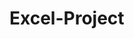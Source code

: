 # Excel-Project
<html lang="en">
<head>
    <meta charset="UTF-8">
    <meta name="viewport" content="width=device-width, initial-scale=1.0">
    <title>Excel Project - Coming Soon</title>
    <style>
        @import url('https://fonts.googleapis.com/css2?family=Montserrat:wght@700&display=swap');

        body {
            font-family: 'Montserrat', sans-serif;
            background: #f0f0f0;
            display: flex;
            justify-content: center;
            align-items: center;
            height: 100vh;
            margin: 0;
            text-align: center;
        }

        .coming-soon-container {
            background: #ffffff;
            padding: 50px;
            border-radius: 10px;
            box-shadow: 0 4px 8px rgba(0, 0, 0, 0.2);
            position: relative;
        }

        .coming-soon {
            font-size: 48px;
            color: #ff8c00;
            animation: pulse 1.5s infinite;
        }

        @keyframes pulse {
            0% {
                transform: scale(1);
            }
            50% {
                transform: scale(1.1);
            }
            100% {
                transform: scale(1);
            }
        }
    </style>
</head>
<body>
    <div class="coming-soon-container">
        <h1>Excel Project</h1>
        <p class="coming-soon">COMING SOON</p>
    </div>
</body>
</html>
